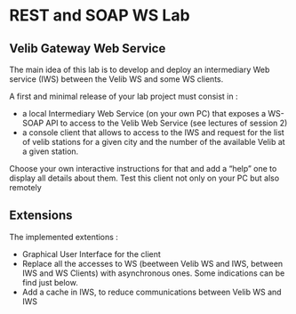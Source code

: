# REST and SOAP WS Lab

## Velib Gateway Web Service
The main idea of this lab is to develop and deploy an intermediary Web service (IWS) between the Velib WS and some WS clients.

A first and minimal release of your lab project must consist in :

- a local Intermediary Web Service (on your own PC) that exposes a WS-SOAP API to access to the Velib Web Service (see lectures of session 2)
- a console client that allows to access to the IWS and request for the list of velib stations for a given city and the number of the available Velib at a given station.

Choose your own interactive instructions for that and add a “help” one to display all details about them.
Test this client not only on your PC but also remotely

## Extensions 

The implemented extentions   :
 - Graphical User Interface for the client 
 - Replace all the accesses to WS (beetween Velib WS and IWS, between IWS and WS Clients) with asynchronous ones. Some indications can be find just below.
 - Add a cache in IWS, to reduce communications between Velib WS and IWS
